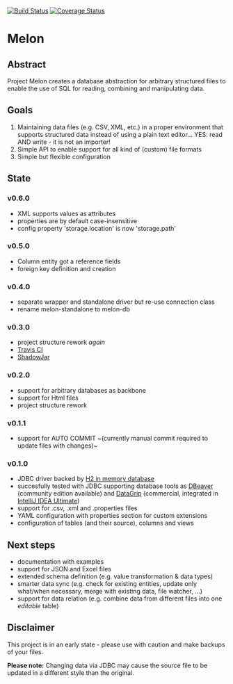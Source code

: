 [![Build Status](https://travis-ci.org/melon-db/melon.svg?branch=master)](https://travis-ci.org/melon-db/melon)
[![Coverage Status](https://coveralls.io/repos/github/melon-db/melon/badge.svg?branch=master)](https://coveralls.io/github/melon-db/melon?branch=master)

# Melon

## Abstract

Project Melon creates a database abstraction for arbitrary structured files to enable the use of SQL for reading, combining and manipulating data.

## Goals

1. Maintaining data files (e.g. CSV, XML, etc.) in a proper environment that supports structured data instead of using a plain text editor... YES: read AND write - it is not an importer!
2. Simple API to enable support for all kind of (custom) file formats
3. Simple but flexible configuration

## State

### v0.6.0

- XML supports values as attributes
- properties are by default case-insensitive
- config property 'storage.location' is now 'storage.path'

### v0.5.0

- Column entity got a reference fields
- foreign key definition and creation

### v0.4.0

- separate wrapper and standalone driver but re-use connection class
- rename melon-standalone to melon-db

### v0.3.0

- project structure rework *again*
- [Travis CI](https://travis-ci.org/SeeSharpSoft/melon)
- [ShadowJar](https://github.com/johnrengelman/shadow)

### v0.2.0

- support for arbitrary databases as backbone
- support for Html files
- project structure rework

### v0.1.1

- support for AUTO COMMIT ~(currently manual commit required to update files with changes)~

### v0.1.0

- JDBC driver backed by [H2 in memory database](https://github.com/h2database/h2database)
- succesfully tested with JDBC supporting database tools as [DBeaver](https://dbeaver.io/) (community edition available) and [DataGrip](https://www.jetbrains.com/datagrip/) (commercial, integrated in [IntelliJ IDEA Ultimate](https://www.jetbrains.com/idea/))
- support for .csv, .xml and .properties files
- YAML configuration with properties section for custom extensions
- configuration of tables (and their source), columns and views

## Next steps

- documentation with examples
- support for JSON and Excel files
- extended schema definition (e.g. value transformation & data types)
- smarter data sync (e.g. check for existing entities, update only what/when necessary, merge with existing data, file watcher, ...)
- support for data relation (e.g. combine data from different files into one *editable* table)

## Disclaimer

This project is in an early state - please use with caution and make backups of your files.

**Please note:** Changing data via JDBC may cause the source file to be updated in a different style than the original.
